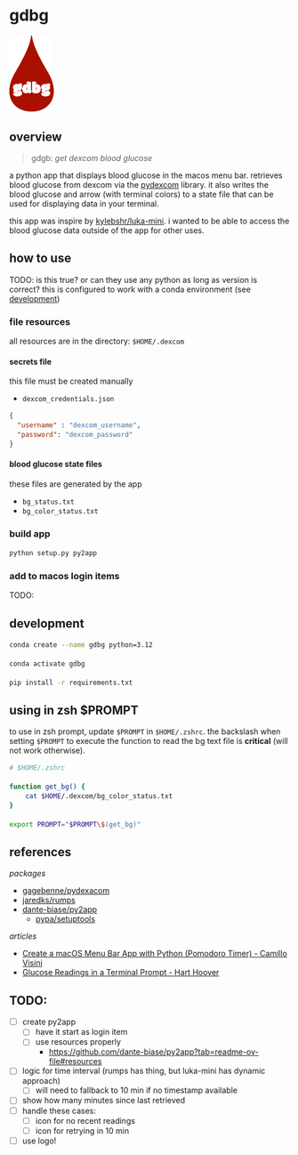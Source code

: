# gdbg  

<img 
  src="assets/gdbg_logo.png" 
  width="80"
  alt="red blood drop with text 'gdbg' centered"
/>

## overview

> gdgb: *get dexcom blood glucose*

a python app that displays blood glucose in the macos menu bar. retrieves blood glucose from dexcom via the [pydexcom](https://github.com/gagebenne/pydexcom) library. it also writes the blood glucose and arrow (with terminal colors) to a state file that can be used for displaying data in your terminal.

this app was inspire by [kylebshr/luka-mini](https://github.com/kylebshr/luka-mini/tree/main). i wanted to be able to access the blood glucose data outside of the app for other uses.

## how to use

TODO: is this true? or can they use any python as long as version is correct?
this is configured to work with a conda environment (see [development](#development))

### file resources

all resources are in the directory: `$HOME/.dexcom`

#### secrets file

this file must be created manually

* `dexcom_credentials.json`

```json
{
  "username" : "dexcom_username",
  "password": "dexcom_password"
}
```

#### blood glucose state files

these files are generated by the app

* `bg_status.txt`
* `bg_color_status.txt`

### build app

```sh
python setup.py py2app
```

### add to macos login items

TODO:

## development

```sh
conda create --name gdbg python=3.12

conda activate gdbg  

pip install -r requirements.txt
```

## using in zsh $PROMPT

to use in zsh prompt, update `$PROMPT` in `$HOME/.zshrc`. the backslash when setting `$PROMPT` to execute the function to read the bg text file is __critical__ (will not work otherwise).

```sh
# $HOME/.zshrc

function get_bg() {
    cat $HOME/.dexcom/bg_color_status.txt
}

export PROMPT="$PROMPT\$(get_bg)"
```

## references

*packages*

* [gagebenne/pydexacom](https://github.com/gagebenne/pydexcom)
* [jaredks/rumps](https://github.com/jaredks/rumps)
* [dante-biase/py2app](https://github.com/dante-biase/py2app)
  * [pypa/setuptools](https://github.com/pypa/setuptools)

*articles*

* [Create a macOS Menu Bar App with Python (Pomodoro Timer) - Camillo Visini](https://camillovisini.com/coding/create-macos-menu-bar-app-pomodoro)
* [Glucose Readings in a Terminal Prompt - Hart Hoover](https://harthoover.com/glucose-readings-in-a-terminal-prompt/)

## TODO:

* [ ] create py2app
  * [ ] have it start as login item
  * [ ] use resources properly
    * https://github.com/dante-biase/py2app?tab=readme-ov-file#resources 
* [ ] logic for time interval (rumps has thing, but luka-mini has dynamic approach)
  * [ ] will need to fallback to 10 min if no timestamp available
* [ ] show how many minutes since last retrieved
* [ ] handle these cases:
  * [ ] icon for no recent readings
  * [ ] icon for retrying in 10 min
* [ ] use logo!
